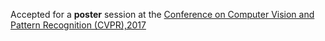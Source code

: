 Accepted for a <b>poster</b> session at the <a href="http://cvpr2017.thecvf.com/">
Conference on Computer Vision and Pattern Recognition (CVPR),2017</a>
